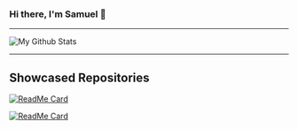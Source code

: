 ### Hi there, I'm Samuel 👋

---
<img alt="My Github Stats" src="https://github-readme-stats.codestackr.vercel.app/api?username=samuelEllertson&show_icons=true&hide_border=true&hide=issues&theme=monokai" />

---

## Showcased Repositories

[![ReadMe Card](https://github-readme-stats.vercel.app/api/pin/?username=samuelEllertson&repo=AutoAnim&theme=monokai)](https://github.com/SamuelEllertson/AutoAnim)

[![ReadMe Card](https://github-readme-stats.vercel.app/api/pin/?username=samuelEllertson&repo=number-graphics&theme=monokai)](https://github.com/SamuelEllertson/number-graphics)
